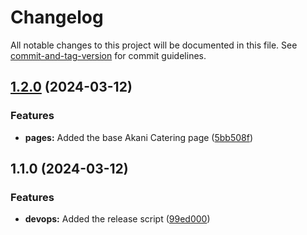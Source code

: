 # Changelog

All notable changes to this project will be documented in this file. See [commit-and-tag-version](https://github.com/absolute-version/commit-and-tag-version) for commit guidelines.

## [1.2.0](https://github.com/entrostat/ag-public/compare/v1.1.0...v1.2.0) (2024-03-12)


### Features

* **pages:** Added the base Akani Catering page ([5bb508f](https://github.com/entrostat/ag-public/commit/5bb508f967ec5837301cfaef8ba88cebc42d46b4))

## 1.1.0 (2024-03-12)


### Features

* **devops:** Added the release script ([99ed000](https://github.com/entrostat/ag-public/commit/99ed0003fd0ce77b2420bade8d91e5b9846a81f1))
